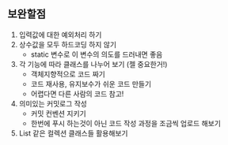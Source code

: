 ## 보완할점
1. 입력값에 대한 예외처리 하기
2. 상수값을 모두 하드코딩 하지 않기
   - static 변수로 이 변수의 의도를 드러내면 좋음
3. 각 기능에 따라 클래스를 나누어 보기 (젤 중요한거!)
   - 객체지향적으로 코드 짜기
   - 코드 재사용, 유지보수가 쉬운 코드 만들기
   - 어렵다면 다른 사람의 코드 참고!
5. 의미있는 커밋로그 작성
   - 커밋 컨벤션 지키기
   - 한번에 푸시 하는것이 아닌 코드 작성 과정을 조금씩 업로드 해보기
6. List 같은 컬렉션 클래스들 활용해보기